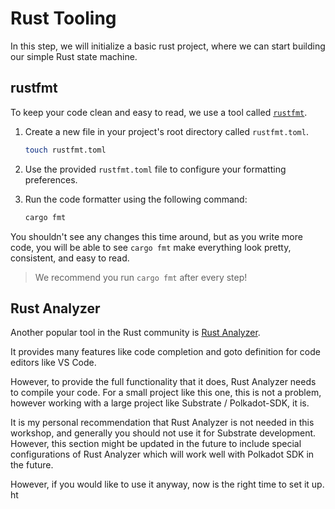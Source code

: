 # Rust Tooling

In this step, we will initialize a basic rust project, where we can start building our simple Rust state machine.

## rustfmt

To keep your code clean and easy to read, we use a tool called [`rustfmt`](https://github.com/rust-lang/rustfmt).

1. Create a new file in your project's root directory called `rustfmt.toml`.

	```bash
	touch rustfmt.toml
	```
2. Use the provided `rustfmt.toml` file to configure your formatting preferences.
3. Run the code formatter using the following command:

	```bash
	cargo fmt
	```

You shouldn't see any changes this time around, but as you write more code, you will be able to see `cargo fmt` make everything look pretty, consistent, and easy to read.

> We recommend you run `cargo fmt` after every step!

## Rust Analyzer

Another popular tool in the Rust community is [Rust Analyzer](https://rust-analyzer.github.io/).

It provides many features like code completion and goto definition for code editors like VS Code.

However, to provide the full functionality that it does, Rust Analyzer needs to compile your code. For a small project like this one, this is not a problem, however working with a large project like Substrate / Polkadot-SDK, it is.

It is my personal recommendation that Rust Analyzer is not needed in this workshop, and generally you should not use it for Substrate development. However, this section might be updated in the future to include special configurations of Rust Analyzer which will work well with Polkadot SDK in the future.

However, if you would like to use it anyway, now is the right time to set it up.
ht